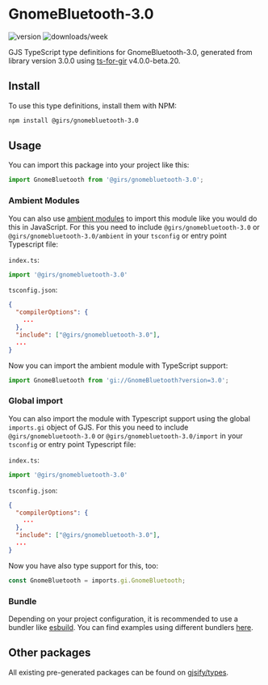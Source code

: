 
# GnomeBluetooth-3.0

![version](https://img.shields.io/npm/v/@girs/gnomebluetooth-3.0)
![downloads/week](https://img.shields.io/npm/dw/@girs/gnomebluetooth-3.0)


GJS TypeScript type definitions for GnomeBluetooth-3.0, generated from library version 3.0.0 using [ts-for-gir](https://github.com/gjsify/ts-for-gir) v4.0.0-beta.20.


## Install

To use this type definitions, install them with NPM:
```bash
npm install @girs/gnomebluetooth-3.0
```

## Usage

You can import this package into your project like this:
```ts
import GnomeBluetooth from '@girs/gnomebluetooth-3.0';
```

### Ambient Modules

You can also use [ambient modules](https://github.com/gjsify/ts-for-gir/tree/main/packages/cli#ambient-modules) to import this module like you would do this in JavaScript.
For this you need to include `@girs/gnomebluetooth-3.0` or `@girs/gnomebluetooth-3.0/ambient` in your `tsconfig` or entry point Typescript file:

`index.ts`:
```ts
import '@girs/gnomebluetooth-3.0'
```

`tsconfig.json`:
```json
{
  "compilerOptions": {
    ...
  },
  "include": ["@girs/gnomebluetooth-3.0"],
  ...
}
```

Now you can import the ambient module with TypeScript support: 

```ts
import GnomeBluetooth from 'gi://GnomeBluetooth?version=3.0';
```

### Global import

You can also import the module with Typescript support using the global `imports.gi` object of GJS.
For this you need to include `@girs/gnomebluetooth-3.0` or `@girs/gnomebluetooth-3.0/import` in your `tsconfig` or entry point Typescript file:

`index.ts`:
```ts
import '@girs/gnomebluetooth-3.0'
```

`tsconfig.json`:
```json
{
  "compilerOptions": {
    ...
  },
  "include": ["@girs/gnomebluetooth-3.0"],
  ...
}
```

Now you have also type support for this, too:

```ts
const GnomeBluetooth = imports.gi.GnomeBluetooth;
```

### Bundle

Depending on your project configuration, it is recommended to use a bundler like [esbuild](https://esbuild.github.io/). You can find examples using different bundlers [here](https://github.com/gjsify/ts-for-gir/tree/main/examples).

## Other packages

All existing pre-generated packages can be found on [gjsify/types](https://github.com/gjsify/types).

